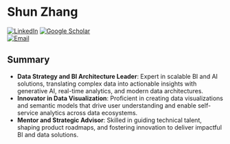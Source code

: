 # Shun Zhang
[![LinkedIn](https://img.shields.io/badge/-LinkedIn-blue?logo=linkedin)](https://www.linkedin.com/in/shun-zhang-b3aaa026/) 
[![Google Scholar](https://img.shields.io/badge/-Google%20Scholar-blue?logo=google-scholar)](https://scholar.google.com/citations?user=GwRcQyYAAAAJ)  
[![Email](https://img.shields.io/badge/Email-Lonver126@hotmail.com-blue)](mailto:Lonver126@hotmail.com)  

## Summary
- **Data Strategy and BI Architecture Leader**: Expert in scalable BI and AI solutions, translating complex data into actionable insights with generative AI, real-time analytics, and modern data architectures.
- **Innovator in Data Visualization**: Proficient in creating data visualizations and semantic models that drive user understanding and enable self-service analytics across data ecosystems.
- **Mentor and Strategic Advisor**: Skilled in guiding technical talent, shaping product roadmaps, and fostering innovation to deliver impactful BI and data solutions.

